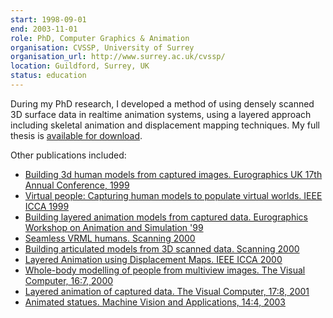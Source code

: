 ```yaml
---
start: 1998-09-01
end: 2003-11-01
role: PhD, Computer Graphics & Animation
organisation: CVSSP, University of Surrey
organisation_url: http://www.surrey.ac.uk/cvssp/
location: Guildford, Surrey, UK
status: education
---
```

During my PhD research, I developed a method of using densely scanned 3D surface data in realtime animation systems, using a layered approach including skeletal animation and displacement mapping techniques. My full thesis is [available for download](https://github.com/downloads/Floppy/phd-thesis/smith03thesis.pdf).

Other publications included:

 * [Building 3d human models from captured images. Eurographics UK 17th Annual Conference, 1999](http://epubs.surrey.ac.uk/110204/)
 * [Virtual people: Capturing human models to populate virtual worlds. IEEE ICCA 1999](http://epubs.surrey.ac.uk/111063/)
 * [Building layered animation models from captured data. Eurographics Workshop on Animation and Simulation '99](http://epubs.surrey.ac.uk/110206/)
 * [Seamless VRML humans. Scanning 2000](http://epubs.surrey.ac.uk/111044/)
 * [Building articulated models from 3D scanned data. Scanning 2000](http://epubs.surrey.ac.uk/110205/)
 * [Layered Animation using Displacement Maps. IEEE ICCA 2000](http://epubs.surrey.ac.uk/110879/)
 * [Whole-body modelling of people from multiview images. The Visual Computer, 16:7, 2000](http://epubs.surrey.ac.uk/111069/)
 * [Layered animation of captured data. The Visual Computer, 17:8, 2001](http://epubs.surrey.ac.uk/110857/)
 * [Animated statues. Machine Vision and Applications, 14:4, 2003](http://epubs.surrey.ac.uk/110201/)